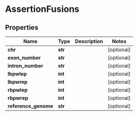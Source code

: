 # AssertionFusions

## Properties
Name | Type | Description | Notes
------------ | ------------- | ------------- | -------------
**chr** | **str** |  | [optional] 
**exon_number** | **str** |  | [optional] 
**intron_number** | **str** |  | [optional] 
**lbpwlep** | **int** |  | [optional] 
**lbpwrep** | **int** |  | [optional] 
**rbpwlep** | **int** |  | [optional] 
**rbpwrep** | **int** |  | [optional] 
**reference_genome** | **str** |  | [optional] 



